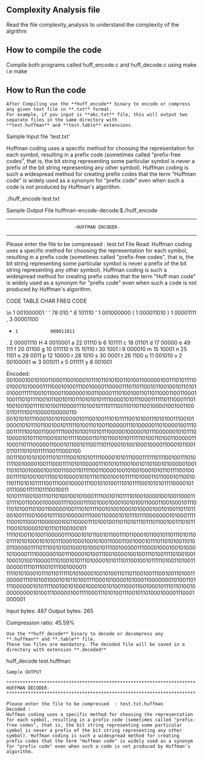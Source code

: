 ## Complexity Analysis file
Read the file complexity_analysis to understand the complexity of the algrithm

## How to compile the code
Compile both programs called huff_encode.c and huff_decode.c using make
i.e make

## How to Run  the code
```
After Compiling use the **huff_encode** binary to encode or compress any given text file in **.txt** format.
For example, if you input is **abc.txt** file, this will output two separate files in the same directory with
**test.huffman** and **test.table** extensions.
```
Sample Input file 'test.txt'

Huffman coding uses a specific method for choosing the representation for each symbol, resulting in a prefix code (sometimes called "prefix-free codes", that is, the bit string representing some particular symbol is never a prefix of the bit string representing any other symbol). Huffman coding is such a widespread method for creating prefix codes that the term "Huffman code" is widely used as a synonym for "prefix code" even when such a code is not produced by Huffman's algorithm.

./huff_encode test.txt

Sample Output File
 huffman-encode-decode:$./huff_encode
**********************************************************************
                             -HUFFMAN ENCODER-
**********************************************************************

Please enter the file to be compressed  : test.txt
File Read:
Huffman coding uses a specific method for choosing the representation for each symbol, resulting in a prefix code (sometimes called "prefix-free codes", that is, the bit string representing some particular symbol is never a prefix of the bit string representing any other symbol). Huffman coding is such a widespread method for creating prefix codes that the term "Huff
man code" is widely used as a synonym for "prefix code" even when such a code is not produced by Huffman's algorithm.

CODE TABLE
CHAR  FREQ  CODE

\n    1            001000001
' '   78                 010
"     6               101110
'     1            001000000
(     1            000011010
)     1             00001111
,     3             00001100
-     1            000011011
.     2             00001110
H     4              0010001
a     22               01110
b     6               101111
c     18               01101
d     17               00000
e     49                 111
f     20               01100
g     10              011110
h     15               10110
i     30                1001
l     9               000010
m     15               10001
n     25                1101
o     28                0011
p     12               10000
r     28                1010
s     30                0001
t     26                1100
u     11              001010
v     2             00100001
w     3               001011
x     5               011111
y     8               001001


Encoded:
001000100101001100011001000101110110101001101001100000100111010111100100010100001111000101001110010000110000111011011001011001001011010101000111111001011000110000001001100001110100100110110110001100110001100111010111100101100101101110101010111100001010111000111111011100011101100100100111101010011000011101001011101110011011011001000010010011000110111100110000100000110
001010101110001001010000010110010011101011110010100111010100111001010000101011101100100101111101001101001100000111010000011010000100111000111111001001100011110001010011010111000001000001011100000010101110100001010111011001001011111000011011011001010111111010011010011000001110001101110000011000101100101100111011000101001000100001100010110010110111010101111100111000100
001110010101001110101111001010101111000010101110001111110111001001110101111001000010011100011110101000001110101011001001011010010100000100111010100100001001001100011011110011000010010100100010101101111001000011111010010011100101000010101110110010010111110100011011000101100101101110101011111001110001000011100101010011101011110010101011110000101011100011111101110010011
101011110010011101101001001010001111001011011110100100001001001100011011110011000010000011110000111001000100010010100110001100100010111011010100110100110000010011101011110010100100010100001001010011011011001001110010001011100100000111000110000101011101110000000101000111111001011000110000001001100001110100100110110101110111011001001110101111001010000101011101100100101
111101001101001100000111000101011001011001110110001011001011011101011001111010100010101011100010001001010011000110010001011101101010011010011000001111011100101001000101000101110010000011100001000100101000101000011110000001001110000101001110010000100100111010011110100100110001010011000011101001010111010000101011101100100101111101001101001100000111101110010111001000011
11110101000101110110111110101000010010100110110110010011100100110100110000011101010010001010110100111100010100001010001100000001010011011110000001010111100100101000100010010100110001100100010111011010010000000001010011100000100111100011101010011100101101000100001110001000001

Input bytes:            487
Output bytes:           265

Compression ratio:      45.59%



```
Use the **huff_decode** binary to decode or decompress any **.huffman** and **.table** file.
These two files are mandatory. The decoded file will be saved in a directory with extension **.decoded**
```
huff_decode test.huffman
```
Sample OUTPUT

**********************************************************************
HUFFMAN DECODER-
**********************************************************************

Please enter the file to be compressed  : test.txt.huffman
Decoded :
Huffman coding uses a specific method for choosing the representation for each symbol, resulting in a prefix code (sometimes called "prefix-free codes", that is, the bit string representing some particular symbol is never a prefix of the bit string representing any other symbol). Huffman coding is such a widespread method for creating prefix codes that the term "Huffman code" is widely used as a synonym for "prefix code" even when such a code is not produced by Huffman's algorithm.


